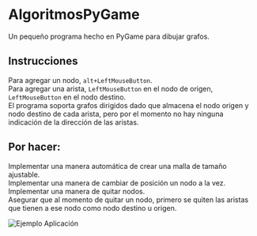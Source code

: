 # AlgoritmosPyGame
Un pequeño programa hecho en PyGame para dibujar grafos.

## Instrucciones
Para agregar un nodo, `alt+LeftMouseButton`.  
Para agregar una arista, `LeftMouseButton` en el nodo de origen, `LeftMouseButton` en el nodo destino.  
El programa soporta grafos dirigidos dado que almacena el nodo origen y nodo destino de cada arista, pero por el momento no hay ninguna indicación de la dirección de las aristas.

## Por hacer:
Implementar una manera automática de crear una malla de tamaño ajustable.  
Implementar una manera de cambiar de posición un nodo a la vez.  
Implementar una manera de quitar nodos.  
Asegurar que al momento de quitar un nodo, primero se quiten las aristas que tienen a ese nodo como nodo destino u origen.

![Ejemplo Aplicación](https://github.com/alimedi3/AlgoritmosPyGame/images/Example%20Screenshot.jpg "Ejemplo Aplicación")
